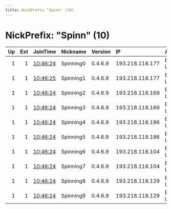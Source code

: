```yaml
---
title: NickPrefix "Spinn" (10)
---
```


# NickPrefix: "Spinn" (10)

|   Up |   Ext | JoinTime                                                                                              | Nickname   | Version   | IP              | AS            | CC   |   ORp |   Dirp | OS    | Contact                           |   eFamMembers |
|-----:|------:|:------------------------------------------------------------------------------------------------------|:-----------|:----------|:----------------|:--------------|:-----|------:|-------:|:------|:----------------------------------|--------------:|
|    1 |     1 | [10:46:24](https://nusenu.github.io/OrNetStats/w/relay/0538AC59D5C0872866E928B009317A8EEF80492E.html) | Spinning0  | 0.4.6.9   | 193.218.118.177 | Epinatura LLC | ua   |  9001 |      0 | Linux | ifthatswhatyouwant@protonmail.com |            10 |
|    1 |     1 | [10:46:25](https://nusenu.github.io/OrNetStats/w/relay/0E879ACD51A4837E5CF86BBE8F43FCDF123A8C38.html) | Spinning1  | 0.4.6.9   | 193.218.118.177 | Epinatura LLC | ua   |  9002 |      0 | Linux | ifthatswhatyouwant@protonmail.com |            10 |
|    1 |     1 | [10:46:24](https://nusenu.github.io/OrNetStats/w/relay/FD1383A2A5F1FA08805B1239F012C62C2D621FF3.html) | Spinning2  | 0.4.6.9   | 193.218.118.169 | Epinatura LLC | ua   |  9001 |      0 | Linux | ifthatswhatyouwant@protonmail.com |            10 |
|    1 |     1 | [10:46:24](https://nusenu.github.io/OrNetStats/w/relay/6BE192438B73AE9F84E5FB1F4F12B08766486A22.html) | Spinning3  | 0.4.6.9   | 193.218.118.169 | Epinatura LLC | ua   |  9002 |      0 | Linux | ifthatswhatyouwant@protonmail.com |            10 |
|    1 |     1 | [10:46:24](https://nusenu.github.io/OrNetStats/w/relay/37C579F1E7452EA0EE2DB2F9308DDC483A27E239.html) | Spinning4  | 0.4.6.9   | 193.218.118.186 | Epinatura LLC | ua   |  9001 |      0 | Linux | ifthatswhatyouwant@protonmail.com |            10 |
|    1 |     1 | [10:46:24](https://nusenu.github.io/OrNetStats/w/relay/0A1F38E9BAE448FAE473F8BDB88FE104F90B6795.html) | Spinning5  | 0.4.6.9   | 193.218.118.186 | Epinatura LLC | ua   |  9002 |      0 | Linux | ifthatswhatyouwant@protonmail.com |            10 |
|    1 |     1 | [10:46:24](https://nusenu.github.io/OrNetStats/w/relay/19F74E3778013DBF8B87AFB9D2501854554B44AC.html) | Spinning6  | 0.4.6.9   | 193.218.118.104 | Epinatura LLC | ua   |  9001 |      0 | Linux | ifthatswhatyouwant@protonmail.com |            10 |
|    1 |     1 | [10:46:24](https://nusenu.github.io/OrNetStats/w/relay/9E472D025C69B9EBF8DE5245B3D5A24D47FA0A98.html) | Spinning7  | 0.4.6.9   | 193.218.118.104 | Epinatura LLC | ua   |  9002 |      0 | Linux | ifthatswhatyouwant@protonmail.com |            10 |
|    1 |     1 | [10:46:24](https://nusenu.github.io/OrNetStats/w/relay/F2F782BE3759F632CAC981314B3832E744D6DC22.html) | Spinning8  | 0.4.6.9   | 193.218.118.129 | Epinatura LLC | ua   |  9001 |      0 | Linux | ifthatswhatyouwant@protonmail.com |            10 |
|    1 |     1 | [10:46:24](https://nusenu.github.io/OrNetStats/w/relay/CD05471567653CC6E210B8E53954263DC81D7647.html) | Spinning9  | 0.4.6.9   | 193.218.118.129 | Epinatura LLC | ua   |  9002 |      0 | Linux | ifthatswhatyouwant@protonmail.com |            10 |
